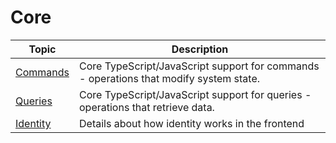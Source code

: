 # Core

| Topic | Description |
| ------- | ----------- |
| [Commands](./commands.md) | Core TypeScript/JavaScript support for commands - operations that modify system state. |
| [Queries](./queries.md) | Core TypeScript/JavaScript support for queries - operations that retrieve data. |
| [Identity](./identity.md) | Details about how identity works in the frontend |
